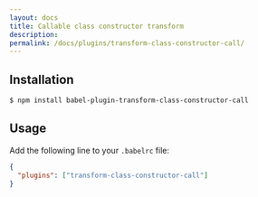 ```yaml
---
layout: docs
title: Callable class constructor transform
description:
permalink: /docs/plugins/transform-class-constructor-call/
---
```


## Installation

```sh
$ npm install babel-plugin-transform-class-constructor-call
```

## Usage

Add the following line to your `.babelrc` file:

```json
{
  "plugins": ["transform-class-constructor-call"]
}
```
